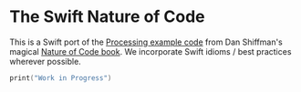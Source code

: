# The Swift Nature of Code

This is a Swift port of the [Processing example code](https://github.com/shiffman/The-Nature-of-Code-Examples) from Dan Shiffman's magical [Nature of Code book](http://natureofcode.com/). We incorporate Swift idioms / best practices wherever possible.

```Swift
print("Work in Progress")
```